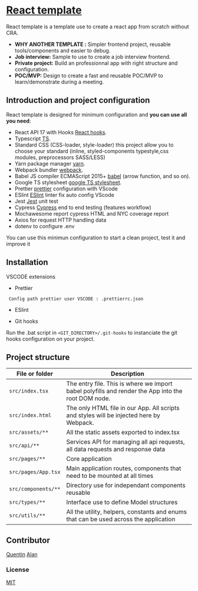 # [React template](https://github.com/quentinlao/reactTemplate/)

React template is a template use to create a react app from scratch without CRA.

-   **WHY ANOTHER TEMPLATE :** Simpler frontend project, reusable tools/components and easier to debug.
-   **Job interview:** Sample to use to create a job interview frontend.
-   **Private project:** Build an professionnal app with right structure and configuration.
-   **POC/MVP:** Design to create a fast and reusable POC/MVP to learn/demonstrate during a meeting.

## Introduction and project configuration

React template is designed for minimum configuration and **you can use all you need**:

-   React API 17 with Hooks [React hooks](https://fr.reactjs.org/docs/hooks-intro.html).
-   Typescript [TS](https://www.typescriptlang.org/).
-   Standard CSS (CSS-loader, style-loader) this project allow you to choose your standard (inline, styled-components typestyle,css modules, preprocessors SASS/LESS)
-   Yarn package manager [yarn](https://yarnpkg.com/).
-   Webpack bundler [webpack](https://webpack.js.org/).
-   Babel JS compiler ECMAScript 2015+ [babel](https://babeljs.io/docs/en/) (arrow function, and so on).
-   Google TS stylesheet [google TS stylesheet](https://google.github.io/styleguide/tsguide.html).
-   Prettier [prettier](https://prettier.io/) configuration with VScode
-   ESlint [ESlint](https://eslint.org/) linter fix auto config VScode
-   Jest [Jest](https://jestjs.io/fr/) unit test
-   Cypress [Cypress](https://www.cypress.io/) end to end testing (features workflow)
-   Mochawesome report cypress HTML and NYC coverage report
-   Axios for request HTTP handling data
-   dotenv to configure .env

You can use this minimun configuration to start a clean project, test it and improve it

## Installation

VSCODE extensions

-   Prettier

```
 Config path prettier user VSCODE : .prettierrc.json
```

-   ESlint

-   Git hooks

Run the .bat script in `<GIT_DIRECTORY>/.git-hooks` to instanciate the git hooks configuration on your project.

## Project structure

| File or folder      | Description                                                                                        |
| ------------------- | -------------------------------------------------------------------------------------------------- |
| `src/index.tsx`     | The entry file. This is where we import babel polyfills and render the App into the root DOM node. |
| `src/index.html`    | The only HTML file in our App. All scripts and styles will be injected here by Webpack.            |
| `src/assets/**`     | All the static assets exported to index.tsx                                                        |
| `src/api/**`        | Services API for managing all api requests, all data requests and response data                    |
| `src/pages/**`      | Core application                                                                                   |
| `src/pages/App.tsx` | Main application routes, components that need to be mounted at all times                           |
| `src/components/**` | Directory use for independant components reusable                                                  |
| `src/types/**`      | Interface use to define Model structures                                                           |
| `src/utils/**`      | All the utility, helpers, constants and enums that can be used across the application              |

## Contributor

[Quentin](https://github.com/quentinlao/)
[Alan](https://github.com/alanlachkar)

### License

[MIT](https://opensource.org/licenses/MIT)
